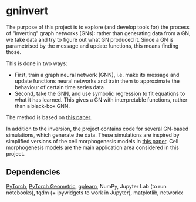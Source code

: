 # gninvert

The purpose of this project is to explore (and develop tools for) the process of "inverting" graph networks (GNs): rather than generating data from a GN, we take data and try to figure out what GN produced it. Since a GN is parametrised by the message and update functions, this means finding those.

This is done in two ways:
- First, train a graph neural network (GNN), i.e. make its message and update functions neural networks and train them to approximate the behaviour of certain time series data
- Second, take the GNN, and use symbolic regression to fit equations to what it has learned. This gives a GN with interpretable functions, rather than a black-box GNN.

The method is based on [this paper](https://arxiv.org/abs/2006.11287).

In addition to the inversion, the project contains code for several GN-based simulations, which generate the data. These simulations are inspired by simplified versions of the cell morphogenesis models in [this paper](https://pubmed.ncbi.nlm.nih.gov/29402913/). Cell morphogenesis models are the main application area considered in this project.


## Dependencies
[PyTorch](https://pytorch.org/get-started/locally/), [PyTorch Geometric](https://pytorch-geometric.readthedocs.io/en/latest/notes/installation.html), [gplearn](https://gplearn.readthedocs.io/en/stable/installation.html), NumPy, Jupyter Lab (to run notebooks), tqdm (+ ipywidgets to work in Jupyter), matplotlib, networkx
